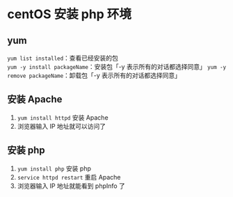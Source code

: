 # centOS 安装 php 环境

## yum

`yum list installed`：查看已经安装的包  
`yum -y install packageName`：安装包「-y 表示所有的对话都选择同意」
`yum -y remove packageName`：卸载包「-y 表示所有的对话都选择同意」


## 安装 Apache

1. `yum install httpd` 安装 Apache
1. 浏览器输入 IP 地址就可以访问了

## 安装 php

1. `yum install php` 安装 php
1. `service httpd restart` 重启 Apache
1. 浏览器输入 IP 地址就能看到 phpInfo 了

